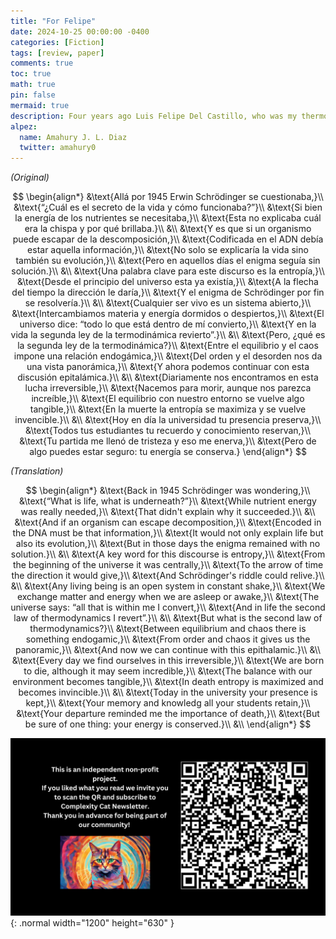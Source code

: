 ```yaml
---
title: "For Felipe"
date: 2024-10-25 00:00:00 -0400
categories: [Fiction]
tags: [review, paper]
comments: true
toc: true 
math: true
pin: false
mermaid: true
description: Four years ago Luis Felipe Del Castillo, who was my thermodynamics professor at the time, passed away. In those days of mourning I wrote him a poem that was later published in the Revista Mexicana de Física. Here is the original and an accurate English translation of the poem.
alpez:
  name: Amahury J. L. Diaz
  twitter: amahury0
---
```

_(Original)_

$$
\begin{align*}
&\text{Allá por 1945 Erwin Schrödinger se cuestionaba,}\\
&\text{“¿Cuál es el secreto de la vida y cómo funcionaba?”}\\
&\text{Si bien la energía de los nutrientes se necesitaba,}\\
&\text{Esta no explicaba cuál era la chispa y por qué brillaba.}\\
&\\
&\text{Y es que si un organismo puede escapar de la descomposición,}\\
&\text{Codificada en el ADN debía estar aquella información,}\\
&\text{No solo se explicaría la vida sino también su evolución,}\\
&\text{Pero en aquellos días el enigma seguía sin solución.}\\
&\\
&\text{Una palabra clave para este discurso es la entropía,}\\
&\text{Desde el principio del universo esta ya existía,}\\
&\text{A la flecha del tiempo la dirección le daría,}\\
&\text{Y el enigma de Schrödinger por fin se resolvería.}\\
&\\
&\text{Cualquier ser vivo es un sistema abierto,}\\
&\text{Intercambiamos materia y energía dormidos o despiertos,}\\
&\text{El universo dice: “todo lo que está dentro de mí convierto,}\\
&\text{Y en la vida la segunda ley de la termodinámica revierto”.}\\
&\\
&\text{Pero, ¿qué es la segunda ley de la termodinámica?}\\
&\text{Entre el equilibrio y el caos impone una relación endogámica,}\\
&\text{Del orden y el desorden nos da una vista panorámica,}\\
&\text{Y ahora podemos continuar con esta discusión epitalámica.}\\
&\\
&\text{Diariamente nos encontramos en esta lucha irreversible,}\\
&\text{Nacemos para morir, aunque nos parezca increíble,}\\
&\text{El equilibrio con nuestro entorno se vuelve algo tangible,}\\
&\text{En la muerte la entropía se maximiza y se vuelve invencible.}\\
&\\
&\text{Hoy en día la universidad tu presencia preserva,}\\
&\text{Todos tus estudiantes tu recuerdo y conocimiento reservan,}\\
&\text{Tu partida me llenó de tristeza y eso me enerva,}\\
&\text{Pero de algo puedes estar seguro: tu energía se conserva.}
\end{align*}
$$

_(Translation)_

$$
\begin{align*}
&\text{Back in 1945 Schrödinger was wondering,}\\
&\text{“What is life, what is underneath?”}\\
&\text{While nutrient energy was really needed,}\\
&\text{That didn't explain why it succeeded.}\\
&\\
&\text{And if an organism can escape decomposition,}\\
&\text{Encoded in the DNA must be that information,}\\
&\text{It would not only explain life but also its evolution,}\\
&\text{But in those days the enigma remained with no solution.}\\
&\\
&\text{A key word for this discourse is entropy,}\\
&\text{From the beginning of the universe it was centrally,}\\
&\text{To the arrow of time the direction it would give,}\\
&\text{And Schrödinger's riddle could relive.}\\
&\\
&\text{Any living being is an open system in constant shake,}\\
&\text{We exchange matter and energy when we are asleep or awake,}\\
&\text{The universe says: “all that is within me I convert,}\\
&\text{And in life the second law of thermodynamics I revert”.}\\
&\\
&\text{But what is the second law of thermodynamics?}\\
&\text{Between equilibrium and chaos there is something endogamic,}\\
&\text{From order and chaos it gives us the panoramic,}\\
&\text{And now we can continue with this epithalamic.}\\
&\\
&\text{Every day we find ourselves in this irreversible,}\\
&\text{We are born to die, although it may seem incredible,}\\
&\text{The balance with our environment becomes tangible,}\\
&\text{In death entropy is maximized and becomes invincible.}\\
&\\
&\text{Today in the university your presence is kept,}\\
&\text{Your memory and knowledg all your students retain,}\\
&\text{Your departure reminded me the importance of death,}\\
&\text{But be sure of one thing: your energy is conserved.}\\
&\\
\end{align*}
$$

![Desktop View](/assets/img/fix/complexity-cat-newsletter.png){: .normal width="1200" height="630" }
